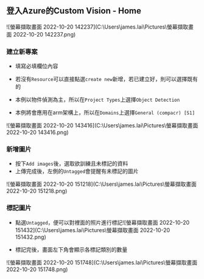 ## 登入Azure的Custom Vision - Home

![螢幕擷取畫面 2022-10-20 142237](C:\Users\james.lai\Pictures\螢幕擷取畫面 2022-10-20 142237.png)

### 建立新專案

* 填寫必填欄位內容
* 若沒有`Resource`可以直接點選`create new`新增，若已建立好，則可以選擇既有的

* 本例以物件偵測為主，所以在`Project Types`上選擇`Object Detection`

* 本例將會應用在arm架構上，所以在`Domains`上選擇`General (compacr) [S1]`

![螢幕擷取畫面 2022-10-20 143416](C:\Users\james.lai\Pictures\螢幕擷取畫面 2022-10-20 143416.png)

### 新增圖片

* 按下`Add images`後，選取欲訓練且未標記的資料
* 上傳完成後，左側的`Untagged`會提醒有未標記的圖片

![螢幕擷取畫面 2022-10-20 151218](C:\Users\james.lai\Pictures\螢幕擷取畫面 2022-10-20 151218.png)

### 標記圖片

* 點選`Untagged`，便可以對裡面的照片進行標記![螢幕擷取畫面 2022-10-20 151432](C:\Users\james.lai\Pictures\螢幕擷取畫面 2022-10-20 151432.png)

* 標記完後，畫面左下角會顯示各標記類別的數量

![螢幕擷取畫面 2022-10-20 151748](C:\Users\james.lai\Pictures\螢幕擷取畫面 2022-10-20 151748.png)


